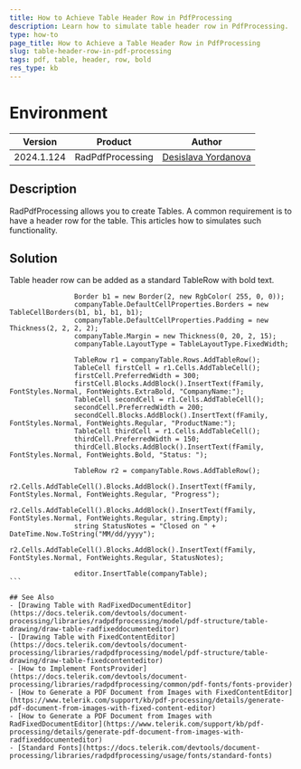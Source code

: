 ```yaml
---
title: How to Achieve Table Header Row in PdfProcessing
description: Learn how to simulate table header row in PdfProcessing.
type: how-to
page_title: How to Achieve a Table Header Row in PdfProcessing
slug: table-header-row-in-pdf-processing
tags: pdf, table, header, row, bold
res_type: kb
---
```

# Environment

| Version | Product | Author | 
| --- | --- | ---- | 
| 2024.1.124 | RadPdfProcessing |[Desislava Yordanova](https://www.telerik.com/blogs/author/desislava-yordanova)| 

## Description

RadPdfProcessing allows you to create Tables. A common requirement is to have a header row for the table. This articles how to simulates such functionality.

## Solution
Table header row can be added as a standard TableRow with bold text. 

````           Table companyTable = new Table();
                Border b1 = new Border(2, new RgbColor( 255, 0, 0));
                companyTable.DefaultCellProperties.Borders = new TableCellBorders(b1, b1, b1, b1);
                companyTable.DefaultCellProperties.Padding = new Thickness(2, 2, 2, 2);
                companyTable.Margin = new Thickness(0, 20, 2, 15);
                companyTable.LayoutType = TableLayoutType.FixedWidth;
               
                TableRow r1 = companyTable.Rows.AddTableRow();  
                TableCell firstCell = r1.Cells.AddTableCell();
                firstCell.PreferredWidth = 300;
                firstCell.Blocks.AddBlock().InsertText(fFamily, FontStyles.Normal, FontWeights.ExtraBold, "CompanyName:");
                TableCell secondCell = r1.Cells.AddTableCell();
                secondCell.PreferredWidth = 200;
                secondCell.Blocks.AddBlock().InsertText(fFamily, FontStyles.Normal, FontWeights.Regular, "ProductName:");
                TableCell thirdCell = r1.Cells.AddTableCell();
                thirdCell.PreferredWidth = 150;
                thirdCell.Blocks.AddBlock().InsertText(fFamily, FontStyles.Normal, FontWeights.Bold, "Status: ");

                TableRow r2 = companyTable.Rows.AddTableRow();
                r2.Cells.AddTableCell().Blocks.AddBlock().InsertText(fFamily, FontStyles.Normal, FontWeights.Regular, "Progress");
                r2.Cells.AddTableCell().Blocks.AddBlock().InsertText(fFamily, FontStyles.Normal, FontWeights.Regular, string.Empty);
                string StatusNotes = "Closed on " + DateTime.Now.ToString("MM/dd/yyyy");
                r2.Cells.AddTableCell().Blocks.AddBlock().InsertText(fFamily, FontStyles.Normal, FontWeights.Regular, StatusNotes);

                editor.InsertTable(companyTable);
```

## See Also
- [Drawing Table with RadFixedDocumentEditor](https://docs.telerik.com/devtools/document-processing/libraries/radpdfprocessing/model/pdf-structure/table-drawing/draw-table-radfixeddocumenteditor)
- [Drawing Table with FixedContentEditor](https://docs.telerik.com/devtools/document-processing/libraries/radpdfprocessing/model/pdf-structure/table-drawing/draw-table-fixedcontenteditor)
- [How to Implement FontsProvider](https://docs.telerik.com/devtools/document-processing/libraries/radpdfprocessing/common/pdf-fonts/fonts-provider)
- [How to Generate a PDF Document from Images with FixedContentEditor](https://www.telerik.com/support/kb/pdf-processing/details/generate-pdf-document-from-images-with-fixed-content-editor)
- [How to Generate a PDF Document from Images with RadFixedDocumentEditor](https://www.telerik.com/support/kb/pdf-processing/details/generate-pdf-document-from-images-with-radfixeddocumenteditor)
- [Standard Fonts](https://docs.telerik.com/devtools/document-processing/libraries/radpdfprocessing/usage/fonts/standard-fonts)
